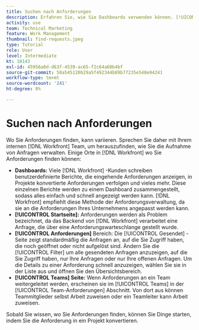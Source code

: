 ```yaml
---
title: Suchen nach Anforderungen
description: Erfahren Sie, wie Sie Dashboards verwenden können. [!UICONTROL Startseite], die [!UICONTROL Anforderungen] und der [!UICONTROL Teams] Seite, um eingehende Anfragen zu finden, die über eine Anforderungswarteschlange gestellt wurden.
activity: use
team: Technical Marketing
feature: Work Management
thumbnail: find-requests.jpeg
type: Tutorial
role: User
level: Intermediate
kt: 10143
exl-id: 45956a0d-d63f-4539-ac65-f2c64a60b4bf
source-git-commit: 58a545120b29a5f492344b89b77235e548e94241
workflow-type: tm+mt
source-wordcount: '241'
ht-degree: 0%

---
```


# Suchen nach Anforderungen

Wo Sie Anforderungen finden, kann variieren. Sprechen Sie daher mit Ihrem internen [!DNL  Workfront] Team, um herauszufinden, wie Sie die Aufnahme von Anfragen verwalten. Einige Orte in [!DNL Workfront] wo Sie Anforderungen finden können:

* **Dashboards:** Viele [!DNL Workfront] -Kunden schreiben benutzerdefinierte Berichte, die eingehende Anforderungen anzeigen, in Projekte konvertierte Anforderungen verfolgen und vieles mehr. Diese einzelnen Berichte werden zu einem Dashboard zusammengestellt, sodass alles einfach und schnell angezeigt werden kann. [!DNL Workfront] empfiehlt diese Methode der Anforderungsverwaltung, da sie an die Anforderungen Ihres Unternehmens angepasst werden kann.
* **[!UICONTROL Startseite]:** Anforderungen werden als Problem bezeichnet, da das Backend von [!DNL Workfront] verarbeitet eine Anfrage, die über eine Anforderungswarteschlange gestellt wurde.
* **[!UICONTROL Anforderungen]** Bereich: Die [!UICONTROL Gesendet] -Seite zeigt standardmäßig die Anfragen an, auf die Sie Zugriff haben, die noch geöffnet oder nicht aufgelöst sind. Ändern Sie die [!UICONTROL Filter] um alle gesendeten Anfragen anzuzeigen, auf die Sie Zugriff haben, nur Ihre Anfragen oder nur Ihre offenen Anfragen. Um die Details zu einer Anforderung schnell anzuzeigen, wählen Sie sie in der Liste aus und öffnen Sie den Übersichtsbereich.
* **[!UICONTROL Teams] Seite:** Wenn Anforderungen an ein Team weitergeleitet werden, erscheinen sie im [!UICONTROL Teams] in der [!UICONTROL Team-Anforderungen] Abschnitt. Von dort aus können Teammitglieder selbst Arbeit zuweisen oder ein Teamleiter kann Arbeit zuweisen.

Sobald Sie wissen, wo Sie Anforderungen finden, können Sie Dinge starten, indem Sie die Anforderung in ein Projekt konvertieren.
